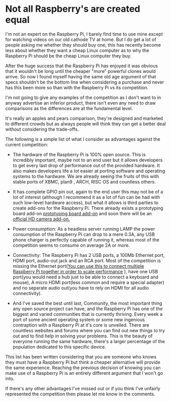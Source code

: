 # Not all Raspberry's are created equal


I'm not an expert on the Raspberry Pi, I barely find time to use mine except for watching videos on our old cathode TV at home. But I do get a lot of people asking me whether they should buy one, this has recently become less about whether they want a cheap Linux computer as to why the Raspberry Pi should be the cheap Linux computer they buy.

After the huge success that the Raspberry Pi has enjoyed it was obvious that it wouldn't be long until the cheaper "more" powerful clones would arrive. So now I found myself having the same old age argument of that specs shouldn't be the bottom line when considering a purchase and never has this been more so than with the Raspberry Pi vs its competition.

 

I'm not going to give any examples of the competition as I don't want to in anyway advertise an inferior product, there isn't even any need to draw comparisons as the differences are at the fundamental level.

It's really an apples and pears comparison, they're designed and marketed to different crowds but as always people will think they can get a better deal without considering the trade-offs.

The  following is a simple list of what I consider as advantages against the current competition:

 

* The hardware of the Raspberry Pi is 100% open source. This is incredibly important, maybe not to an end user but it allows developers to get every last drop of performance out of the provided hardware. It also makes developers life a lot easier at porting software and operating systems to the hardware. We are already seeing the fruits of this with stable ports of XBMC, plan9 , ARCH, RISC OS and countless others.

 

* It has complete GPIO pin out, again to the end user this may not be of a lot of interest (although I recommend it as a lot of fun can be had with such low-level hardware access), but what it allows is third parties to create add-ons for the Raspberry Pi. There already exists a prototyping board add-on [prototyping board add-on](https://www.adafruit.com/products/801) and soon there will be an [official HD camera add-on.](http://www.raspberrypi.org/wp-content/uploads/2012/07/cameraboard.jpg)

 

* Power consumption: As a headless server running LAMP the power consumption of the Raspberry Pi can drop to a mere 0.3A, any USB phone charger is perfectly capable of running it, whereas most of the competition seems to consume on average 2A or more.

 

* Connectivity: The Raspberry Pi has 2 USB ports, a 100Mb Ethernet port, HDMI port, audio-out jack and an RCA port. Most of the competition is missing the Ethernet port([You can use this to connect multiple Raspberry Pi together in order to scale performance](http://www.zdnet.com/raspberry-pi-meets-lego-in-supercomputer-like-cluster-photos-7000004209/) ), have one USB port(you would need a  hub just to be able to connect a keyboard and mouse), A micro HDMI port(less common and require a special adapter) and no separate audio out(you have to rely on HDMI for all audio connectivity).

 

* And I've saved the best until last, Community, the most important thing any open source project can have, and the Raspberry Pi has one of the biggest and varied communities that is currently thriving. Every week a port of some ancient operating system or some new ingenious contraption with a Raspberry Pi at it's core is unveiled. There are countless websites and forums where you can find out new things to try out and to find help in solving your problems. This is the beauty of everyone running the same hardware, there's a larger percentage of the population dedicated to this specific device.

 

 

This list has been written considering that you are someone who knows they must have a Raspberry Pi but think a cheaper alternative will provide the same experience. Reaching the previous decision of knowing you can make use of a Raspberry Pi is an entirely different argument that I won't go into.

 

If there's any other advantages I've missed out or if you think I've unfairly represented the competition then please let me know in the comments.